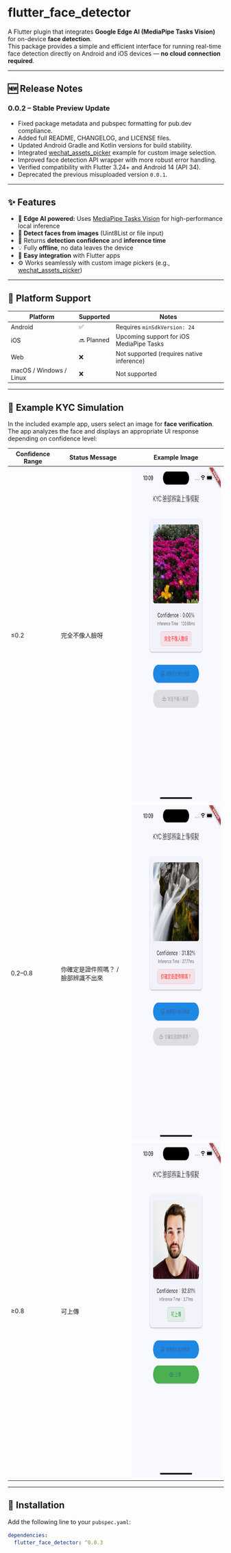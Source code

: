 # flutter_face_detector

A Flutter plugin that integrates **Google Edge AI (MediaPipe Tasks Vision)** for on-device **face detection**.  
This package provides a simple and efficient interface for running real-time face detection directly on Android and iOS devices — **no cloud connection required**.

---

## 🆕 Release Notes

### **0.0.2 – Stable Preview Update**
- Fixed package metadata and pubspec formatting for pub.dev compliance.  
- Added full README, CHANGELOG, and LICENSE files.  
- Updated Android Gradle and Kotlin versions for build stability.  
- Integrated [wechat_assets_picker](https://pub.dev/packages/wechat_assets_picker) example for custom image selection.  
- Improved face detection API wrapper with more robust error handling.  
- Verified compatibility with Flutter 3.24+ and Android 14 (API 34).  
- Deprecated the previous misuploaded version `0.0.1`.

---

## ✨ Features

- 🚀 **Edge AI powered:** Uses [MediaPipe Tasks Vision](https://developers.google.com/mediapipe/solutions/vision/face_detector) for high-performance local inference  
- 📸 **Detect faces from images** (Uint8List or file input)  
- 🧠 Returns **detection confidence** and **inference time**  
- 💡 Fully **offline**, no data leaves the device  
- 🔧 **Easy integration** with Flutter apps  
- ⚙️ Works seamlessly with custom image pickers (e.g., [wechat_assets_picker](https://pub.dev/packages/wechat_assets_picker))

---

## 📱 Platform Support

| Platform | Supported | Notes |
|-----------|------------|-------|
| Android | ✅ | Requires `minSdkVersion: 24` |
| iOS | 🔜 Planned | Upcoming support for iOS MediaPipe Tasks |
| Web | ❌ | Not supported (requires native inference) |
| macOS / Windows / Linux | ❌ | Not supported |

---

## 🧠 Example KYC Simulation

In the included example app, users select an image for **face verification**.  
The app analyzes the face and displays an appropriate UI response depending on confidence level:

| Confidence Range | Status Message | Example Image |
|------------------|----------------|----------------|
| ≤0.2 | 完全不像人臉呀 | <img src="zero.png" width="360" height="780" alt="Low confidence" /> |
| 0.2–0.8 | 你確定是證件照嗎？ / 臉部辨識不出來 | <img src="yousure.png" width="360" height="780" alt="Medium confidence" /> |
| ≥0.8 | 可上傳 | <img src="upload.png" width="360" height="780" alt="Upload ready" /> |

---

## 🧩 Installation

Add the following line to your `pubspec.yaml`:

```yaml
dependencies:
  flutter_face_detector: ^0.0.3
